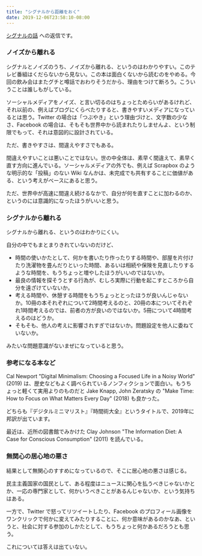 ```yaml
---
title: "シグナルから距離をおく"
date: 2019-12-06T23:58:10-08:00
---
```


[シグナルの話](https://scrapbox.io/taizooo/シグナルの話) への返信です。

### ノイズから離れる

シグナルとノイズのうち、ノイズから離れる、というのはわかりやすい。このテレビ番組はくだらないから見ない。この本は面白くないから読むのをやめる。今回の飲み会はまたグチと噂話でおわりそうだから、理由をつけて断ろう。こういうことは誰しもがしている。

ソーシャルメディアをノイズ、と言い切るのはちょっとためらいがあるけれど、それ以前の、例えばブログにくらべたりすると、書きやすいメディアになっているとは思う。Twitter の場合は「つぶやき」という理由づけと、文字数の少なさ、Facebook の場合は、そもそも世界中から読まれたりしませんよ、という制限でもって、それは意図的に設計されている。

ただ、書きやすさは、間違えやすさでもある。

間違えやすいことは悪いことではない。世の中全体は、素早く間違えて、素早く直す方向に進んでいる。ソーシャルメディアの外でも、例えば Scrapbox のような明示的な「投稿」のない Wiki なんかは、未完成でも共有することに価値がある、という考えがベースにあると思う。

ただ、世界中が高速に間違え続けるなかで、自分が何を直すことに加わるのか、というのには意識的になったほうがいいと思う。

### シグナルから離れる

シグナルから離れる、というのはわかりにくい。

自分の中でもまとまりきれていないのだけど、

* 時間の使いかたとして、何かを書いたり作ったりする時間や、部屋を片付けたり洗濯物を畳んだりといった時間、あるいは相続や保険を見直したりするような時間を、もうちょっと増やしたほうがいいのではないか。
* 最良の情報を探そうとする行為が、むしろ実際に行動を起こすところから自分を遠ざけていないか。
* 考える時間や、休憩する時間をもうちょっととったほうが良いんじゃないか。10冊の本それぞれについて2時間考えるのと、20冊の本についてそれぞれ1時間考えるのでは、前者の方が良いのではないか。5冊について4時間考えるのはどうか。
* そもそも、他人の考えに影響されすぎではないか。問題設定を他人に委ねていないか。

みたいな問題意識がないまぜになっていると思う。

### 参考になる本など

Cal Newport "Digital Minimalism: Choosing a Focused Life in a Noisy World" (2019) は、歴史などもよく調べられているノンフィクションで面白い。もうちょっと軽くて実用よりのものだと Jake Knapp, John Zeratsky の "Make Time: How to Focus on What Matters Every Day" (2018) も良かった。

どちらも『デジタルミニマリスト』『時間術大全』というタイトルで、2019年に邦訳が出ています。

最近は、近所の図書館でみかけた Clay Johnson "The Information Diet: A Case for Conscious Consumption" (2011) を読んでいる。

### 無関心の居心地の悪さ

結果として無関心のすすめになっているので、そこに居心地の悪さは感じる。

民主主義国家の国民として、ある程度はニュースに関心を払うべきじゃないかとか、一応の専門家として、何かいうべきことがあるんじゃないか、という気持ちはある。

一方で、Twitter で怒ってリツイートしたり、Facebook のプロフィール画像をワンクリックで何かに変えてみたりすることに、何か意味があるのかなあ、というと、社会に対する参加のしかたとして、もうちょっと何かあるだろうとも思う。

これについては答えは出ていない。
